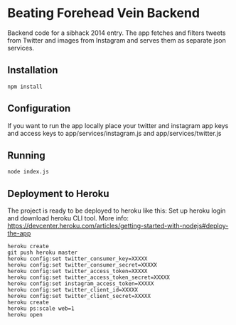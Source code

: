 # Beating Forehead Vein Backend
Backend code for a sibhack 2014 entry.
The app fetches and filters tweets from Twitter and images from Instagram and serves them as separate json services.

## Installation
	npm install

## Configuration
If you want to run the app locally place your twitter and instagram app keys and access keys to app/services/instagram.js and app/services/twitter.js

## Running
	node index.js

## Deployment to Heroku
The project is ready to be deployed to heroku like this:
Set up heroku login and download heroku CLI tool. More info: https://devcenter.heroku.com/articles/getting-started-with-nodejs#deploy-the-app

	heroku create
	git push heroku master
	heroku config:set twitter_consumer_key=XXXXX
	heroku config:set twitter_consumer_secret=XXXXX
	heroku config:set twitter_access_token=XXXXX
	heroku config:set twitter_access_token_secret=XXXXX
	heroku config:set instagram_access_token=XXXXX
	heroku config:set twitter_client_id=XXXXX
	heroku config:set twitter_client_secret=XXXXX
	heroku create
	heroku ps:scale web=1
	heroku open